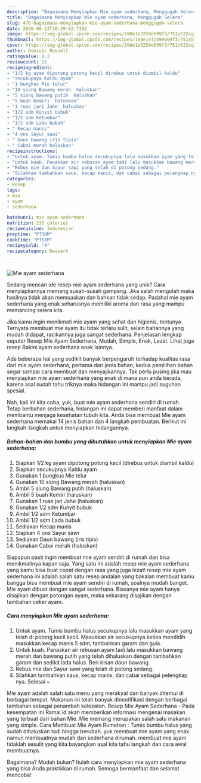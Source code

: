 ```yaml
---
description: "Bagaimana Menyiapkan Mie ayam sederhana, Menggugah Selera"
title: "Bagaimana Menyiapkan Mie ayam sederhana, Menggugah Selera"
slug: 476-bagaimana-menyiapkan-mie-ayam-sederhana-menggugah-selera
date: 2020-08-13T10:29:02.739Z
image: https://img-global.cpcdn.com/recipes/198e1e3259e699f3/751x532cq70/mie-ayam-sederhana-foto-resep-utama.jpg
thumbnail: https://img-global.cpcdn.com/recipes/198e1e3259e699f3/751x532cq70/mie-ayam-sederhana-foto-resep-utama.jpg
cover: https://img-global.cpcdn.com/recipes/198e1e3259e699f3/751x532cq70/mie-ayam-sederhana-foto-resep-utama.jpg
author: Dominic Russell
ratingvalue: 4.2
reviewcount: 15
recipeingredient:
- "1/2 kg ayam dipotong potong kecil direbus untuk diambil kaldu"
- "secukupnya Kaldu ayam"
- "1 bungkus Mie telur"
- "10 siung Bawang merah  haluskan"
- "5 siung Bawang putih  haluskan"
- "5 buah Kemiri  haluskan"
- "1 ruas jari Jahe  haluskan"
- "1/2 sdm Kunyit bubuk"
- "1/2 sdm Ketumbar"
- "1/2 sdm Lada bubuk"
- " Kecap manis"
- "4 ons Sayur sawi"
- " Daun bawang iris tipis"
- " Cabai merah haluskan"
recipeinstructions:
- "Untuk ayam. Tumis bumbu halus secukupnya lalu masukkan ayam yang telah di potong kecil kecil. Masukkan air secukupnya ketika mendidih masukkan kecap manis 5 sdm, tambahkan garam dan gula."
- "Untuk kuah. Panaskan air rebusan ayam tadi lalu masukkan bawang merah dan bawang putih yang telah dihaluskan dengan tambahkan garam dan sedikit lada halus. Beri irisan daun bawang."
- "Rebus mie dan Sayur sawi yang telah di potong sedang."
- "Silahkan tambahkan saus, kecap manis, dan cabai sebagai pelengkap nya. Selesai ~"
categories:
- Resep
tags:
- mie
- ayam
- sederhana

katakunci: mie ayam sederhana 
nutrition: 233 calories
recipecuisine: Indonesian
preptime: "PT38M"
cooktime: "PT51M"
recipeyield: "4"
recipecategory: Dessert

---
```



![Mie ayam sederhana](https://img-global.cpcdn.com/recipes/198e1e3259e699f3/751x532cq70/mie-ayam-sederhana-foto-resep-utama.jpg)

Sedang mencari ide resep mie ayam sederhana yang unik? Cara menyiapkannya memang susah-susah gampang. Jika salah mengolah maka hasilnya tidak akan memuaskan dan bahkan tidak sedap. Padahal mie ayam sederhana yang enak seharusnya memiliki aroma dan rasa yang mampu memancing selera kita.

Jika kamu ingin menikmati mie ayam yang sehat dan higienis, tentunya Ternyata membuat mie ayam itu tidak terlalu sulit, selain bahannya yang mudah didapat, racikannya juga sangat sederhana. Penjelasan lengkap seputar Resep Mie Ayam Sederhana, Mudah, Simple, Enak, Lezat. Lihat juga resep Bakmi ayam sederhana enak lainnya.

Ada beberapa hal yang sedikit banyak berpengaruh terhadap kualitas rasa dari mie ayam sederhana, pertama dari jenis bahan, kedua pemilihan bahan segar sampai cara membuat dan menyajikannya. Tak perlu pusing jika mau menyiapkan mie ayam sederhana yang enak di mana pun anda berada, karena asal sudah tahu triknya maka hidangan ini mampu jadi suguhan spesial.


Nah, kali ini kita coba, yuk, buat mie ayam sederhana sendiri di rumah. Tetap berbahan sederhana, hidangan ini dapat memberi manfaat dalam membantu menjaga kesehatan tubuh kita. Anda bisa membuat Mie ayam sederhana memakai 14 jenis bahan dan 4 langkah pembuatan. Berikut ini langkah-langkah untuk menyiapkan hidangannya.

<!--inarticleads1-->

##### Bahan-bahan dan bumbu yang dibutuhkan untuk menyiapkan Mie ayam sederhana:

1. Siapkan 1/2 kg ayam dipotong potong kecil (direbus untuk diambil kaldu)
1. Siapkan secukupnya Kaldu ayam
1. Gunakan 1 bungkus Mie telur
1. Gunakan 10 siung Bawang merah  (haluskan)
1. Ambil 5 siung Bawang putih  (haluskan)
1. Ambil 5 buah Kemiri  (haluskan)
1. Gunakan 1 ruas jari Jahe  (haluskan)
1. Gunakan 1/2 sdm Kunyit bubuk
1. Ambil 1/2 sdm Ketumbar
1. Ambil 1/2 sdm Lada bubuk
1. Sediakan  Kecap manis
1. Siapkan 4 ons Sayur sawi
1. Sediakan  Daun bawang (iris tipis)
1. Gunakan  Cabai merah (haluskan)


Siapapun pasti ingin membuat mie ayam sendiri di rumah dan bisa menikmatinya kapan saja. Yang satu ini adalah resep mie ayam sederhana yang kamu bisa buat cepat dengan rasa yang juga lezat! resep mie ayam sederhana ini adalah salah satu resep andalan yang bakalan membuat kamu bangga bisa membuat mie ayam sendiri di rumah, soalnya mudah banget. Mie ayam dibuat dengan sangat sederhana. Biasanya mie ayam hanya disajikan dengan potongan ayam, maka sekarang disajikan dengan tambahan ceker ayam. 

<!--inarticleads2-->

##### Cara menyiapkan Mie ayam sederhana:

1. Untuk ayam. Tumis bumbu halus secukupnya lalu masukkan ayam yang telah di potong kecil kecil. Masukkan air secukupnya ketika mendidih masukkan kecap manis 5 sdm, tambahkan garam dan gula.
1. Untuk kuah. Panaskan air rebusan ayam tadi lalu masukkan bawang merah dan bawang putih yang telah dihaluskan dengan tambahkan garam dan sedikit lada halus. Beri irisan daun bawang.
1. Rebus mie dan Sayur sawi yang telah di potong sedang.
1. Silahkan tambahkan saus, kecap manis, dan cabai sebagai pelengkap nya. Selesai ~


Mie ayam adalah salah satu menu yang merakyat dan banyak ditemui di berbagai tempat. Makanan ini telah banyak dimodifikasi dengan berbagai tambahan sebagai penambah kelezatan. Resep Mie Ayam Sederhana - Pada kesempatan ini Ramal.id akan memberikan informasi mengenai masakan yang terbuat dari bahan Mie. Mie memang merupakan salah satu makanan yang simple. Cara Membuat Mie Ayam Rumahan : Tumis bumbu halus yang sudah dihaluskan tadi hingga berubah. yuk membuat mie ayam yang enak namun membuatnya mudah dan sederhana dirumah. membuat mie ayam tidaklah sesulit yang kita bayangkan asal kita tahu langkah dan cara awal membuatnya. 

Bagaimana? Mudah bukan? Itulah cara menyiapkan mie ayam sederhana yang bisa Anda praktikkan di rumah. Semoga bermanfaat dan selamat mencoba!
